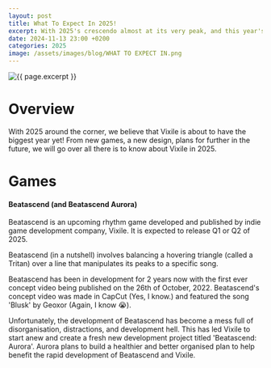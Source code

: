 ```yaml
---
layout: post
title: What To Expect In 2025!
excerpt: With 2025's crescendo almost at its very peak, and this year's light about to dim, it's time to reveal the many ideas and projects expected from Vixile in 2025!
date: 2024-11-13 23:00 +0200
categories: 2025
image: /assets/images/blog/WHAT TO EXPECT IN.png
---
```

<img class="page-image" src="{{ site.baseurl }}{{ page.image }}" alt="{{ page.excerpt }}">

# Overview

With 2025 around the corner, we believe that Vixile is about to have the biggest year yet! From new games, a new design, plans for further in the future, we will go over all there is to know about Vixile in 2025.

# Games

#### Beatascend (and Beatascend Aurora)

Beatascend is an upcoming rhythm game developed and published by indie game development company, Vixile. It is expected to release Q1 or Q2 of 2025. 

Beatascend (in a nutshell) involves balancing a hovering triangle (called a Tritan) over a line that manipulates its peaks to a specific song.

Beatascend has been in development for 2 years now with the first ever concept video being published on the 26th of October, 2022. Beatascend's concept video was made in CapCut (Yes, I know.) and featured the song 'Blusk' by Geoxor (Again, I know :sob:). 

Unfortunately, the development of Beatascend has become a mess full of disorganisation, distractions, and development hell. This has led Vixile to start anew and create a fresh new development project titled 'Beatascend: Aurora'. Aurora plans to build a healthier and better organised plan to help benefit the rapid development of Beatascend and Vixile.
